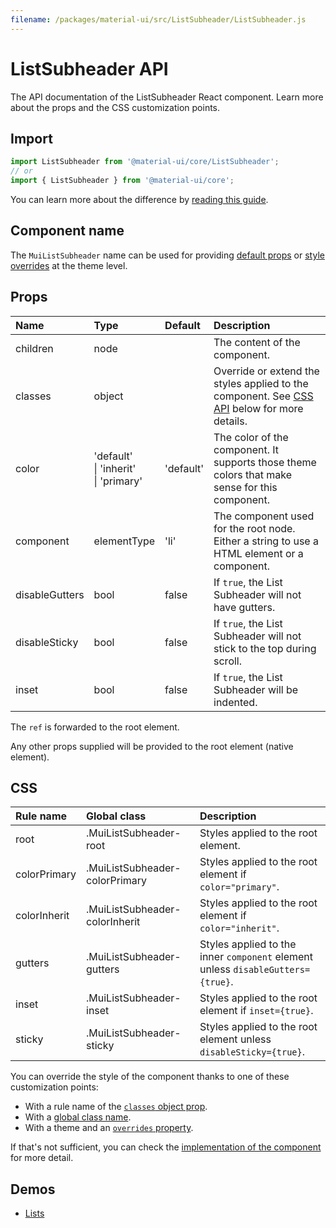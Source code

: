 ```yaml
---
filename: /packages/material-ui/src/ListSubheader/ListSubheader.js
---
```


<!--- This documentation is automatically generated, do not try to edit it. -->

# ListSubheader API

<p class="description">The API documentation of the ListSubheader React component. Learn more about the props and the CSS customization points.</p>

## Import

```js
import ListSubheader from '@material-ui/core/ListSubheader';
// or
import { ListSubheader } from '@material-ui/core';
```

You can learn more about the difference by [reading this guide](/guides/minimizing-bundle-size/).



## Component name

The `MuiListSubheader` name can be used for providing [default props](/customization/globals/#default-props) or [style overrides](/customization/globals/#css) at the theme level.

## Props

| Name | Type | Default | Description |
|:-----|:-----|:--------|:------------|
| <span class="prop-name">children</span> | <span class="prop-type">node</span> |  | The content of the component. |
| <span class="prop-name">classes</span> | <span class="prop-type">object</span> |  | Override or extend the styles applied to the component. See [CSS API](#css) below for more details. |
| <span class="prop-name">color</span> | <span class="prop-type">'default'<br>&#124;&nbsp;'inherit'<br>&#124;&nbsp;'primary'</span> | <span class="prop-default">'default'</span> | The color of the component. It supports those theme colors that make sense for this component. |
| <span class="prop-name">component</span> | <span class="prop-type">elementType</span> | <span class="prop-default">'li'</span> | The component used for the root node. Either a string to use a HTML element or a component. |
| <span class="prop-name">disableGutters</span> | <span class="prop-type">bool</span> | <span class="prop-default">false</span> | If `true`, the List Subheader will not have gutters. |
| <span class="prop-name">disableSticky</span> | <span class="prop-type">bool</span> | <span class="prop-default">false</span> | If `true`, the List Subheader will not stick to the top during scroll. |
| <span class="prop-name">inset</span> | <span class="prop-type">bool</span> | <span class="prop-default">false</span> | If `true`, the List Subheader will be indented. |

The `ref` is forwarded to the root element.

Any other props supplied will be provided to the root element (native element).

## CSS

| Rule name | Global class | Description |
|:-----|:-------------|:------------|
| <span class="prop-name">root</span> | <span class="prop-name">.MuiListSubheader-root</span> | Styles applied to the root element.
| <span class="prop-name">colorPrimary</span> | <span class="prop-name">.MuiListSubheader-colorPrimary</span> | Styles applied to the root element if `color="primary"`.
| <span class="prop-name">colorInherit</span> | <span class="prop-name">.MuiListSubheader-colorInherit</span> | Styles applied to the root element if `color="inherit"`.
| <span class="prop-name">gutters</span> | <span class="prop-name">.MuiListSubheader-gutters</span> | Styles applied to the inner `component` element unless `disableGutters={true}`.
| <span class="prop-name">inset</span> | <span class="prop-name">.MuiListSubheader-inset</span> | Styles applied to the root element if `inset={true}`.
| <span class="prop-name">sticky</span> | <span class="prop-name">.MuiListSubheader-sticky</span> | Styles applied to the root element unless `disableSticky={true}`.

You can override the style of the component thanks to one of these customization points:

- With a rule name of the [`classes` object prop](/customization/components/#overriding-styles-with-classes).
- With a [global class name](/customization/components/#overriding-styles-with-global-class-names).
- With a theme and an [`overrides` property](/customization/globals/#css).

If that's not sufficient, you can check the [implementation of the component](https://github.com/mui-org/material-ui/blob/next/packages/material-ui/src/ListSubheader/ListSubheader.js) for more detail.

## Demos

- [Lists](/components/lists/)

